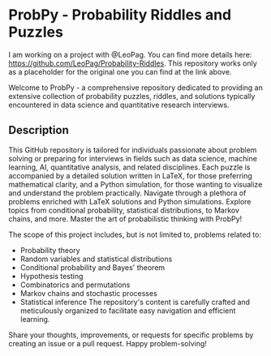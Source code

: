 # ProbPy - Probability Riddles and Puzzles

I am working on a project with @LeoPag. 
You can find more details here: https://github.com/LeoPag/Probability-Riddles. 
This repository works only as a placeholder for the original one you can find at the link above.


Welcome to ProbPy - a comprehensive repository dedicated to providing an extensive collection of probability puzzles, riddles, and solutions typically encountered in data science and quantitative research interviews.

## Description
This GitHub repository is tailored for individuals passionate about problem solving or preparing for interviews in fields such as data science, machine learning, AI, quantitative analysis, and related disciplines. Each puzzle is accompanied by a detailed solution written in LaTeX, for those preferring mathematical clarity, and a Python simulation, for those wanting to visualize and understand the problem practically.
Navigate through a plethora of problems enriched with LaTeX solutions and Python simulations. Explore topics from conditional probability, statistical distributions, to Markov chains, and more. Master the art of probabilistic thinking with ProbPy!

The scope of this project includes, but is not limited to, problems related to:

  - Probability theory
  - Random variables and statistical distributions
  - Conditional probability and Bayes' theorem
  - Hypothesis testing
  - Combinatorics and permutations
  - Markov chains and stochastic processes
  - Statistical inference
The repository's content is carefully crafted and meticulously organized to facilitate easy navigation and efficient learning. 

Share your thoughts, improvements, or requests for specific problems by creating an issue or a pull request. Happy problem-solving!
